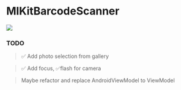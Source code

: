 # MlKitBarcodeScanner

<img src="https://github.com/IllidanStormrage1/MlKitBarcodeScanner/blob/master/Screenshots/photo_2020-08-06_22-24-28_pixel_very_silver_portrait.png"/> 

### TODO
> ✅ Add photo selection from gallery

> ✅ Add focus, ✅flash for camera

> Maybe refactor and replace AndroidViewModel to ViewModel
